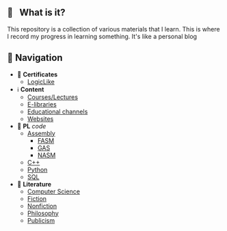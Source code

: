 ## :notebook_with_decorative_cover: &nbsp; What is it?
This repository is a collection of various materials that I learn. This is where I record my progress in learning something. It's like a personal blog

## :file_folder: Navigation
- :beginner: **Certificates**
    - [LogicLike](/Certificates/LogicLike)
- :information_source: **Content**
    - [Courses/Lectures](/Content/Courses_lectures/README.md)
    - [E-libraries](/Content/E-libraries/README.md)
    - [Educational channels](/Content/Educational_channels/README.md)
    - [Websites](/Content/Websites/README.md)
- :triangular_ruler: **PL** _code_
    - [Assembly](/Languages/Assembly)
        - [FASM](/Languages/Assembly/FASM/)
        - [GAS](/Languages/Assembly/GAS/)
        - [NASM](/Languages/Assembly/NASM/)
    - [C++](/Languages/C++)
    - [Python](/Languages/Python)
    - [SQL](/Languages/SQL)
- :book: **Literature**
    - [Computer Science](/Literature/computer_science/README.md)
    - [Fiction](/Literature/fiction/README.md)
    - [Nonfiction](/Literature/nonfiction/README.md)
    - [Philosophy](/Literature/philosophy/README.md)
    - [Publicism](/Literature/publicism/README.md)
